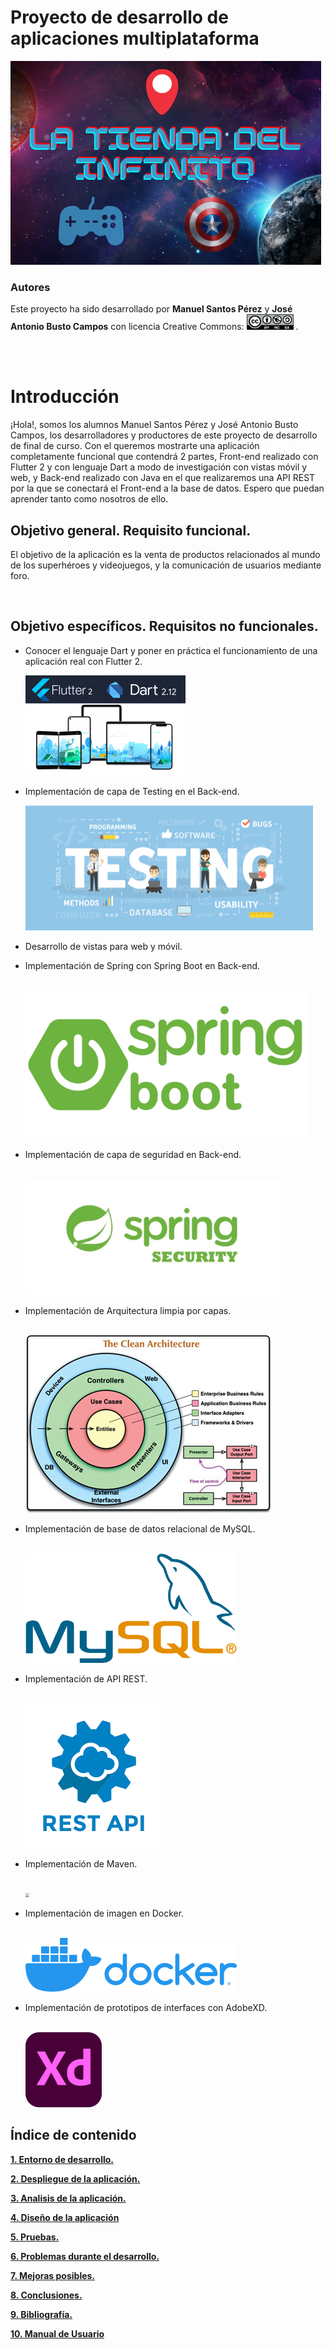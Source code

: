 # Proyecto de desarrollo de aplicaciones multiplataforma

<img src=".\resources\LA TIENDA DEL INFINITO v2.png" />

### Autores

Este proyecto ha sido desarrollado por <b>Manuel Santos Pérez</b> y <b>José Antonio Busto Campos</b>  con licencia Creative Commons: <img src="Licencia_Creative.png" height="25" width="75"/>  .

<br>

<br>

# Introducción

¡Hola!, somos los alumnos Manuel Santos Pérez y José Antonio Busto Campos, los desarrolladores y productores de este proyecto de desarrollo de final de curso. Con el queremos mostrarte una aplicación completamente funcional que contendrá 2 partes, Front-end realizado con Flutter 2 y con lenguaje Dart a modo de investigación con vistas móvil y web, y Back-end realizado con Java en el que realizaremos una API REST por la que se conectará el Front-end a la base de datos. Espero que puedan aprender tanto como nosotros de ello.

## Objetivo general. Requisito funcional.

El objetivo de la aplicación es la venta de productos relacionados al mundo de los superhéroes y videojuegos, y la comunicación de usuarios mediante foro.

<br>

## Objetivo específicos. Requisitos no funcionales.

- Conocer el lenguaje Dart y poner en práctica el funcionamiento de una aplicación real con Flutter 2.

  <img src=".\resources\flutter2.png" style="zoom:25%;" />

- Implementación de capa de Testing en el Back-end.

  <img src=".\resources\testing-en-un-mundo-agile.png" style="zoom:50%;" />

- Desarrollo de vistas para web y móvil.

- Implementación de Spring con Spring Boot en Back-end.

  <br>

  <img src=".\resources\spring-boot.png" style="zoom:75%;" />

- Implementación de capa de seguridad en Back-end.

  <br>

  <img src=".\resources\spring_security-e1588763146414.jpg" style="zoom:40%;" />

- Implementación de Arquitectura limpia por capas.

  <br>

  <img src=".\resources\450_1000.jpg" />

- Implementación de base de datos relacional de MySQL.

  <br>

  <img src=".\resources\1024px-MySQL.ff87215b43fd7292af172e2a5d9b844217262571.png" style="zoom:33%;" />

- Implementación de API REST.

  <br>

  <img src=".\resources\ApiRest.png" />

- Implementación de Maven.

  <br>

  <img src="C:\Users\Bluishres\Documents\GitHub\La-tienda-del-infinito\resources\1280px-Maven_logo.svg_.png" style="zoom:40%;" />

- Implementación de imagen en Docker.

  <br>

  <img src=".\resources\1_JUOITpaBdlrMP9D__-K5Fw.png" style="zoom:33%;" />

- Implementación de prototipos de interfaces con AdobeXD.

  <br>

  <img src=".\resources\245px-Adobe_XD_CC_icon.svg.png" style="zoom:50%;" />

## Índice de contenido

**[1. Entorno de desarrollo.]()**

**[2. Despliegue de la aplicación.]()**

**[3. Analisis de la aplicación.]()**

**[4. Diseño de la aplicación]()**

**[5. Pruebas.]()**

**[6. Problemas durante el desarrollo.]()**

**[7. Mejoras posibles.]()**

**[8. Conclusiones.]()**

**[9. Bibliografía.]()**

**[10. Manual de Usuario]()**

<br>

